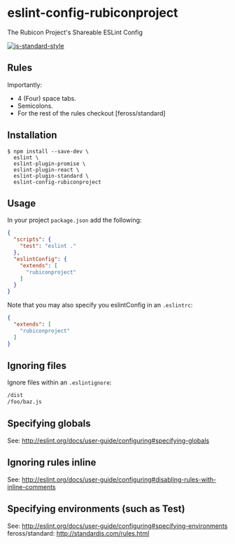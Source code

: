 # eslint-config-rubiconproject

The Rubicon Project's Shareable ESLint Config

[![js-standard-style](https://img.shields.io/badge/code%20style-standard-brightgreen.svg)](http://standardjs.com/)

## Rules
Importantly:
 - 4 (Four) space tabs.
 - Semicolons.
 - For the rest of the rules checkout [feross/standard]

## Installation
```
$ npm install --save-dev \
  eslint \
  eslint-plugin-promise \
  eslint-plugin-react \
  eslint-plugin-standard \
  eslint-config-rubiconproject
```

## Usage
In your project `package.json` add the following:
```json
{
  "scripts": {
    "test": "eslint ."
  },
  "eslintConfig": {
    "extends": [
      "rubiconproject"
    ]
  }
}
```

Note that you may also specify you eslintConfig in an `.eslintrc`:

```json
{
  "extends": [
    "rubiconproject"
  ]
}
```

## Ignoring files
Ignore files within an `.eslintignore`:

```bash
/dist
/foo/baz.js
```

## Specifying globals
See: http://eslint.org/docs/user-guide/configuring#specifying-globals

## Ignoring rules inline
See: http://eslint.org/docs/user-guide/configuring#disabling-rules-with-inline-comments

## Specifying environments (such as Test)
See: http://eslint.org/docs/user-guide/configuring#specifying-environments
feross/standard: http://standardjs.com/rules.html
